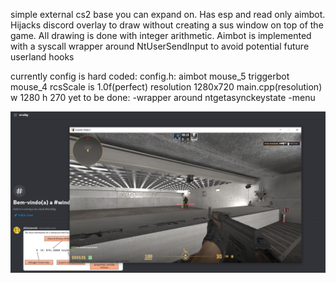 simple external cs2 base you can expand on. Has esp and read only aimbot. Hijacks discord overlay to draw without creating a sus window on top of the game.
All drawing is done with integer arithmetic. Aimbot is implemented with a syscall wrapper around NtUserSendInput to avoid potential future
userland hooks

currently config is hard coded:
config.h:
  aimbot mouse_5
  triggerbot mouse_4
  rcsScale is 1.0f(perfect)
  resolution 1280x720
main.cpp(resolution)
  w 1280
  h 270
yet to be done:
-wrapper around ntgetasynckeystate
-menu

![alt text](https://github.com/d0stoievskiii/cs2-external-base/blob/master/Untitled.png?raw=true)
